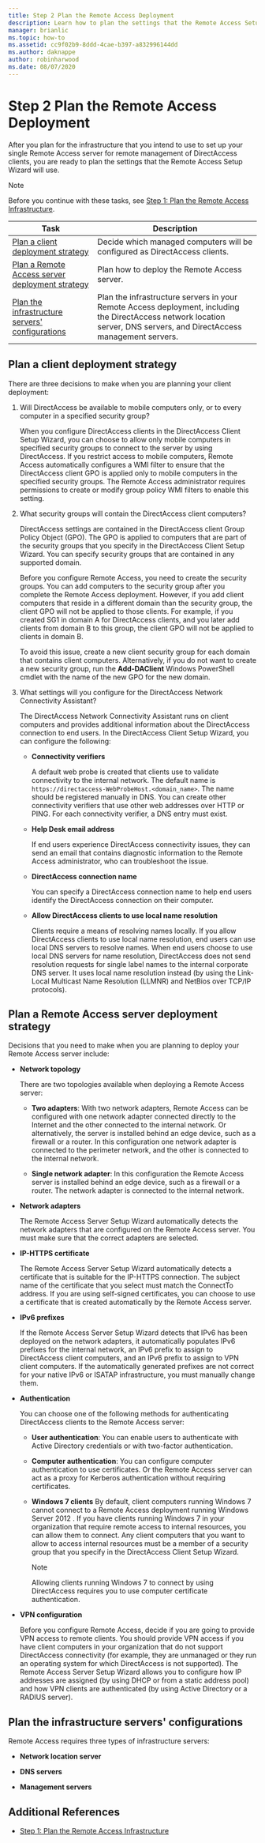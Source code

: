 ```yaml
---
title: Step 2 Plan the Remote Access Deployment
description: Learn how to plan the settings that the Remote Access Setup Wizard will use.
manager: brianlic
ms.topic: how-to
ms.assetid: cc9f02b9-8ddd-4cae-b397-a832996144dd
ms.author: daknappe
author: robinharwood
ms.date: 08/07/2020
---
```

# Step 2 Plan the Remote Access Deployment

After you plan for the infrastructure that you intend to use to set up your single Remote Access server for remote management of DirectAccess clients, you are ready to plan the settings that the Remote Access Setup Wizard will use.

> [!NOTE]
> Before you continue with these tasks, see [Step 1: Plan the Remote Access Infrastructure](Step-1-Plan-the-Remote-Access-Infrastructure.md).

|Task|Description|
|----|--------|
|[Plan a client deployment strategy](#plan-a-client-deployment-strategy)|Decide which managed computers will be configured as DirectAccess clients.|
|[Plan a Remote Access server deployment strategy](#plan-a-remote-access-server-deployment-strategy)|Plan how to deploy the Remote Access server.|
|[Plan the infrastructure servers' configurations](#plan-the-infrastructure-servers-configurations)|Plan the infrastructure servers in your Remote Access deployment, including the DirectAccess network location server, DNS servers, and DirectAccess management servers.|

## Plan a client deployment strategy
There are three decisions to make when you are planning your client deployment:

1.  Will DirectAccess be available to mobile computers only, or to every computer in a specified security group?

    When you configure DirectAccess clients in the DirectAccess Client Setup Wizard, you can choose to allow only mobile computers in specified security groups to connect to the server by using DirectAccess. If you restrict access to mobile computers, Remote Access automatically configures a WMI filter to ensure that the DirectAccess client GPO is applied only to mobile computers in the specified security groups. The Remote Access administrator requires permissions to create or modify group policy WMI filters to enable this setting.

2.  What security groups will contain the DirectAccess client computers?

    DirectAccess settings are contained in the DirectAccess client Group Policy Object (GPO). The GPO is applied to computers that are part of the security groups that you specify in the DirectAccess Client Setup Wizard. You can specify security groups that are contained in any supported domain.

    Before you configure Remote Access, you need to create the security groups. You can add computers to the security group after you complete the Remote Access deployment. However, if you add client computers that reside in a different domain than the security group, the client GPO will not be applied to those clients. For example, if you created SG1 in domain A for DirectAccess clients, and you later add clients from domain B to this group, the client GPO will not be applied to clients in domain B.

    To avoid this issue, create a new client security group for each domain that contains client computers. Alternatively, if you do not want to create a new security group, run the **Add-DAClient** Windows PowerShell cmdlet with the name of the new GPO for the new domain.

3.  What settings will you configure for the DirectAccess Network Connectivity Assistant?

    The DirectAccess Network Connectivity Assistant runs on client computers and provides additional information about the DirectAccess connection to end users. In the DirectAccess Client Setup Wizard, you can configure the following:

    -   **Connectivity verifiers**

        A default web probe is created that clients use to validate connectivity to the internal network. The default name is `https://directaccess-WebProbeHost.<domain_name>`. The name should be registered manually in DNS. You can create other connectivity verifiers that use other web addresses over HTTP or PING. For each connectivity verifier, a DNS entry must exist.

    -   **Help Desk email address**

        If end users experience DirectAccess connectivity issues, they can send an email that contains diagnostic information to the Remote Access administrator, who can troubleshoot the issue.

    -   **DirectAccess connection name**

        You can specify a DirectAccess connection name to help end users identify the DirectAccess connection on their computer.

    -   **Allow DirectAccess clients to use local name resolution**

        Clients require a means of resolving names locally. If you allow DirectAccess clients to use local name resolution, end users can use local DNS servers to resolve names. When end users choose to use local DNS servers for name resolution, DirectAccess does not send resolution requests for single label names to the internal corporate DNS server. It uses local name resolution instead (by using the Link-Local Multicast Name Resolution (LLMNR) and NetBios over TCP/IP protocols).

## Plan a Remote Access server deployment strategy
Decisions that you need to make when you are planning to deploy your Remote Access server include:

-   **Network topology**

    There are two topologies available when deploying a Remote Access server:

    -   **Two adapters**: With two network adapters, Remote Access can be configured with one network adapter connected directly to the Internet and the other connected to the internal network. Or alternatively, the server is installed behind an edge device, such as a firewall or a router. In this configuration one network adapter is connected to the perimeter network, and the other is connected to the internal network.

    -   **Single network adapter**: In this configuration the Remote Access server is installed behind an edge device, such as a firewall or a router. The network adapter is connected to the internal network.

-   **Network adapters**

    The Remote Access Server Setup Wizard automatically detects the network adapters that are configured on the Remote Access server. You must make sure that the correct adapters are selected.

-   **IP-HTTPS certificate**

    The Remote Access Server Setup Wizard automatically detects a certificate that is suitable for the IP-HTTPS connection. The subject name of the certificate that you select must match the ConnectTo address. If you are using self-signed certificates, you can choose to use a certificate that is created automatically by the Remote Access server.

-   **IPv6 prefixes**

    If the Remote Access Server Setup Wizard detects that IPv6 has been deployed on the network adapters, it automatically populates IPv6 prefixes for the internal network, an IPv6 prefix to assign to DirectAccess client computers, and an IPv6 prefix to assign to VPN client computers. If the automatically generated prefixes are not correct for your native IPv6 or ISATAP infrastructure, you must manually change them.

-   **Authentication**

    You can choose one of the following methods for authenticating DirectAccess clients to the Remote Access server:

    -   **User authentication**: You can enable users to authenticate with Active Directory credentials or with two-factor authentication.

    -   **Computer authentication**: You can configure computer authentication to use certificates. Or the Remote Access server can act as a proxy for Kerberos authentication without requiring certificates.

    -   **Windows 7 clients** By default, client computers running  Windows 7  cannot connect to a Remote Access deployment running  Windows Server 2012 . If you have clients running  Windows 7  in your organization that require remote access to internal resources, you can allow them to connect. Any client computers that you want to allow to access internal resources must be a member of a security group that you specify in the DirectAccess Client Setup Wizard.

        > [!NOTE]
        > Allowing clients running  Windows 7  to connect by using DirectAccess requires you to use computer certificate authentication.

-   **VPN configuration**

    Before you configure Remote Access, decide if you are going to provide VPN access to remote clients. You should provide VPN access if you have client computers in your organization that do not support DirectAccess connectivity (for example, they are unmanaged or they run an operating system for which DirectAccess is not supported). The Remote Access Server Setup Wizard allows you to configure how IP addresses are assigned (by using DHCP or from a static address pool) and how VPN clients are authenticated (by using Active Directory or a RADIUS server).

## Plan the infrastructure servers' configurations
Remote Access requires three types of infrastructure servers:

-   **Network location server**

-   **DNS servers**

-   **Management servers**

## Additional References

-   [Step 1: Plan the Remote Access Infrastructure](Step-1-Plan-the-Remote-Access-Infrastructure.md)



